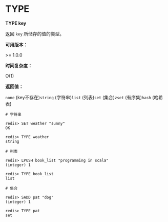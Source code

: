 
# TYPE

**TYPE key**

返回 `key` 所储存的值的类型。

**可用版本：**

&gt;= 1.0.0

**时间复杂度：**

O(1)

**返回值：**

`none` (key不存在)`string` (字符串)`list` (列表)`set` (集合)`zset` (有序集)`hash` (哈希表)

```
# 字符串

redis> SET weather "sunny"
OK

redis> TYPE weather
string

# 列表

redis> LPUSH book_list "programming in scala"
(integer) 1

redis> TYPE book_list
list

# 集合

redis> SADD pat "dog"
(integer) 1

redis> TYPE pat
set

```
